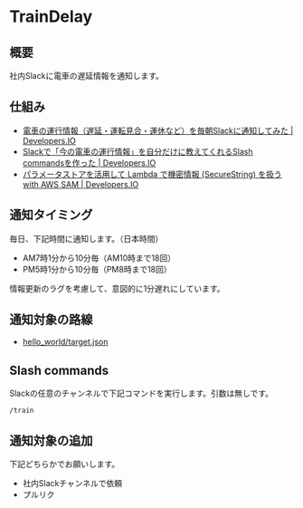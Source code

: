 # TrainDelay

## 概要

社内Slackに電車の遅延情報を通知します。

## 仕組み

* [電車の運行情報（遅延・運転見合・運休など）を毎朝Slackに通知してみた | Developers.IO](https://dev.classmethod.jp/cloud/aws/notify-slack-train-delay/)
* [Slackで「今の電車の運行情報」を自分だけに教えてくれるSlash commandsを作った | Developers.IO](https://dev.classmethod.jp/cloud/aws/slash-commands-train-delay/)
* [パラメータストアを活用して Lambda で機密情報 (SecureString) を扱う with AWS SAM | Developers.IO](https://dev.classmethod.jp/cloud/aws/secure-string-with-lambda-using-parameter-store/)

## 通知タイミング

毎日、下記時間に通知します。（日本時間）

* AM7時1分から10分毎（AM10時まで18回）
* PM5時1分から10分毎（PM8時まで18回）

情報更新のラグを考慮して、意図的に1分遅れにしています。

## 通知対象の路線

* [hello_world/target.json](https://github.com/cm-fujii/NotifyTrainDelay/blob/master/hello_world/target.json)

## Slash commands

Slackの任意のチャンネルで下記コマンドを実行します。引数は無しです。

```text
/train
```

## 通知対象の追加

下記どちらかでお願いします。

* 社内Slackチャンネルで依頼
* プルリク
